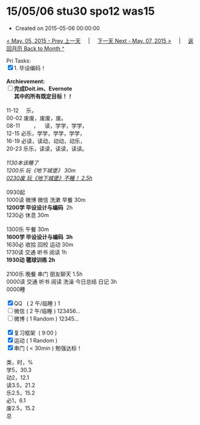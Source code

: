 # 15/05/06 stu30 spo12 was15

- Created on 2015-05-06 00:00:00

[< May. 05, 2015 - Prev 上一天](_archived/lifelogs/2015/05/d05.md) &nbsp; &nbsp; | &nbsp; &nbsp; [下一天 Next - May. 07, 2015 >](_archived/lifelogs/2015/05/d07.md) &nbsp; &nbsp; |  &nbsp; &nbsp; [返回月历 Back to Month ^](_archived/lifelogs/2015/05/index.md)
<br/><div>Pri Tasks:<br clear="none"/><input type="checkbox" checked="true" />1. 毕设编码！</div>        <div><br clear="none"/></div>        <div><strong>Archievement:</strong></div>        <div><strong><input type="checkbox" />完成Doit.im、</strong><strong>Evernote</strong></div>        <div><strong>      其中的</strong><strong>所有</strong><strong>既定目标！！</strong></div>        <div><strong><br clear="none"/></strong></div>        <div>                <div>11-12     乐，</div>                <div>00-02 废废，废废，废。</div>08-11         ，    读，学学，学学，<br clear="none"/>12-15 必乐，学学，学学，学学，<br clear="none"/>16-19 必读，读动，动动，动乐，<br clear="none"/>20-23 乐乐，读读，读读，读读。                <div><br clear="none"/></div>                <div><em>1130本该睡了</em></div>                <div><em>1200乐 玩《地下城堡》 30m</em></div>                <div><span style="text-decoration: underline;"><em>0230废 玩《地下城堡》不睡！ 2.5h</em></span></div>                <div><br clear="none"/></div>0930起<br clear="none"/>1000读 微博 微信 洗漱 早餐 30m        </div>        <div><strong>1200学 毕设设计与编码</strong>  2h                <div>1230必 休息 30m</div>                <div><br clear="none"/></div>1300乐 午餐 30m        </div>        <div><strong>1600学 毕设设计与编码  3h</strong>                <div>1630必 收拾 回校 运动 30m</div>                <div>1730读 交通 听书 阅读 1h</div>                <div><b>1930动 毽球训练 2h</b></div>                <div><br/></div>2100乐 晚餐 串门 朋友聊天 1.5h        </div>        <div>0000读 交通 听书 阅读 洗澡 今日总结 日记 3h</div>        <div>0000睡</div>        <div><br clear="none"/></div>        <div><input type="checkbox" checked="true" />QQ   ( 2 午/临睡 ) 1<br clear="none"/><input type="checkbox" />微信 ( 2 午/临睡 ) 123456…</div>        <div><input type="checkbox" />微博 ( 1 Random ) 12345…</div>        <div><br clear="none"/></div>        <div><input type="checkbox" checked="true" />复习框架  ( 9:00 ) </div>        <div><input type="checkbox" checked="true" />运动 ( 1 Random ) </div>        <div><input type="checkbox" checked="true" />串门 ( < 30min ) 勉强达标！</div>        <div>                <div><br clear="none"/></div>类，时，%<br clear="none"/>学5，30.3<br clear="none"/>动2，12.1<br clear="none"/>读3.5，21.2<br clear="none"/>乐2.5，15.2<br clear="none"/>必1，6.1<br clear="none"/>废2.5，15.2<br clear="none"/>总        </div>
